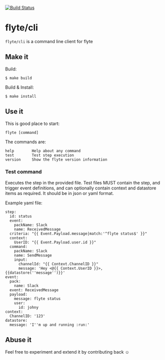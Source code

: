 [![Build Status](https://travis-ci.org/HotelsDotCom/flyte-cli.svg?branch=master)](https://travis-ci.org/HotelsDotCom/flyte-cli)
# flyte/cli

`flyte/cli` is a command line client for flyte

## Make it
Build:
```
$ make build
```
Build & Install:
```
$ make install
```

## Use it
This is good place to start:
```
flyte [command]
```
The commands are:
```
help        Help about any command
test        Test step execution
version     Show the flyte version information
```

### Test command
Executes the step in the provided file. Test files MUST contain the
step, and trigger event definitions, and can optionally contain context and datastore
items as required. It should be in json or yaml format.

Example yaml file:
```
step:
  id: status
  event:
    packName: Slack
    name: ReceivedMessage
  criteria: "{{ Event.Payload.message|match:'^flyte status$' }}"
  context:
    UserID: "{{ Event.Payload.user.id }}"
  command:
    packName: Slack
    name: SendMessage
    input:
      channelId: "{{ Context.ChannelID }}"
      message: 'Hey <@{{ Context.UserID }}>, {{datastore(''message'')}}'
event:
  pack:
    name: Slack
  event: ReceivedMessage
  payload:
    message: flyte status
    user:
      id: johny
context:
  ChannelID: '123'
datastore:
  message: 'I''m up and running :run:' 
```  
## Abuse it
Feel free to experiment and extend it by contributing back :relaxed:
